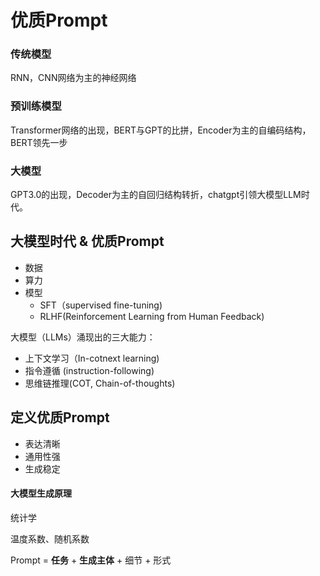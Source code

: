 # 优质Prompt

### 传统模型

RNN，CNN网络为主的神经网络

### 预训练模型

Transformer网络的出现，BERT与GPT的比拼，Encoder为主的自编码结构，BERT领先一步

### 大模型

GPT3.0的出现，Decoder为主的自回归结构转折，chatgpt引领大模型LLM时代。

## 大模型时代 & 优质Prompt

- 数据
- 算力
- 模型
  - SFT（supervised fine-tuning)
  - RLHF(Reinforcement Learning from Human Feedback)

大模型（LLMs）涌现出的三大能力：

- 上下文学习（In-cotnext learning)
- 指令遵循 (instruction-following)
- 思维链推理(COT, Chain-of-thoughts)

## 定义优质Prompt

- 表达清晰
- 通用性强
- 生成稳定

#### 大模型生成原理

统计学

温度系数、随机系数

Prompt = **任务** + **生成主体** + 细节 + 形式

 